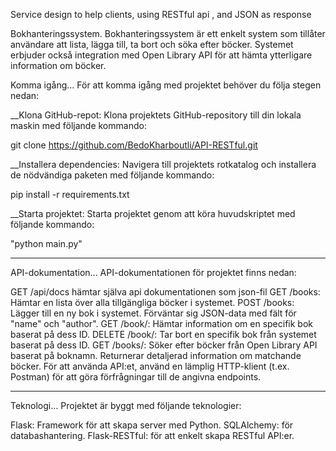 Service design to help clients, using RESTful api , and JSON as response

Bokhanteringssystem.
Bokhanteringssystem är ett enkelt system som tillåter användare att lista, lägga till, ta bort och söka efter böcker. Systemet erbjuder också integration med Open Library API för att hämta ytterligare information om böcker.

Komma igång...
För att komma igång med projektet behöver du följa stegen nedan:

\_\_Klona GitHub-repot: Klona projektets GitHub-repository till din lokala maskin med följande kommando:

git clone <https://github.com/BedoKharboutli/API-RESTful.git>

\_\_Installera dependencies: Navigera till projektets rotkatalog och installera de nödvändiga paketen med följande kommando:

pip install -r requirements.txt

\_\_Starta projektet: Starta projektet genom att köra huvudskriptet med följande kommando:

"python main.py"

---

API-dokumentation...
API-dokumentationen för projektet finns nedan:

GET /api/docs hämtar själva api dokumentationen som json-fil
GET /books: Hämtar en lista över alla tillgängliga böcker i systemet.
POST /books: Lägger till en ny bok i systemet. Förväntar sig JSON-data med fält för "name" och "author".
GET /book/<id>: Hämtar information om en specifik bok baserat på dess ID.
DELETE /book/<id>: Tar bort en specifik bok från systemet baserat på dess ID.
GET /books/<name>: Söker efter böcker från Open Library API baserat på boknamn. Returnerar detaljerad information om matchande böcker.
För att använda API:et, använd en lämplig HTTP-klient (t.ex. Postman) för att göra förfrågningar till de angivna endpoints.

---

Teknologi...
Projektet är byggt med följande teknologier:

Flask: Framework för att skapa server med Python.
SQLAlchemy: för databashantering.
Flask-RESTful: för att enkelt skapa RESTful API:er.
